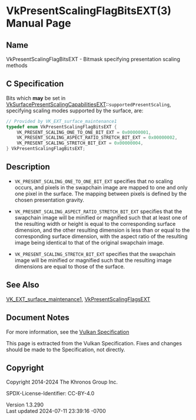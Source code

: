 # VkPresentScalingFlagBitsEXT(3) Manual Page

## Name

VkPresentScalingFlagBitsEXT - Bitmask specifying presentation scaling
methods



## <a href="#_c_specification" class="anchor"></a>C Specification

Bits which **may** be set in
[VkSurfacePresentScalingCapabilitiesEXT](https://registry.khronos.org/vulkan/specs/1.3-extensions/man/html/VkSurfacePresentScalingCapabilitiesEXT.html)::`supportedPresentScaling`,
specifying scaling modes supported by the surface, are:

``` c
// Provided by VK_EXT_surface_maintenance1
typedef enum VkPresentScalingFlagBitsEXT {
    VK_PRESENT_SCALING_ONE_TO_ONE_BIT_EXT = 0x00000001,
    VK_PRESENT_SCALING_ASPECT_RATIO_STRETCH_BIT_EXT = 0x00000002,
    VK_PRESENT_SCALING_STRETCH_BIT_EXT = 0x00000004,
} VkPresentScalingFlagBitsEXT;
```

## <a href="#_description" class="anchor"></a>Description

- `VK_PRESENT_SCALING_ONE_TO_ONE_BIT_EXT` specifies that no scaling
  occurs, and pixels in the swapchain image are mapped to one and only
  one pixel in the surface. The mapping between pixels is defined by the
  chosen presentation gravity.

- `VK_PRESENT_SCALING_ASPECT_RATIO_STRETCH_BIT_EXT` specifies that the
  swapchain image will be minified or magnified such that at least one
  of the resulting width or height is equal to the corresponding surface
  dimension, and the other resulting dimension is less than or equal to
  the corresponding surface dimension, with the aspect ratio of the
  resulting image being identical to that of the original swapchain
  image.

- `VK_PRESENT_SCALING_STRETCH_BIT_EXT` specifies that the swapchain
  image will be minified or magnified such that the resulting image
  dimensions are equal to those of the surface.

## <a href="#_see_also" class="anchor"></a>See Also

[VK_EXT_surface_maintenance1](https://registry.khronos.org/vulkan/specs/1.3-extensions/man/html/VK_EXT_surface_maintenance1.html),
[VkPresentScalingFlagsEXT](https://registry.khronos.org/vulkan/specs/1.3-extensions/man/html/VkPresentScalingFlagsEXT.html)

## <a href="#_document_notes" class="anchor"></a>Document Notes

For more information, see the <a
href="https://registry.khronos.org/vulkan/specs/1.3-extensions/html/vkspec.html#VkPresentScalingFlagBitsEXT"
target="_blank" rel="noopener">Vulkan Specification</a>

This page is extracted from the Vulkan Specification. Fixes and changes
should be made to the Specification, not directly.

## <a href="#_copyright" class="anchor"></a>Copyright

Copyright 2014-2024 The Khronos Group Inc.

SPDX-License-Identifier: CC-BY-4.0

Version 1.3.290  
Last updated 2024-07-11 23:39:16 -0700
